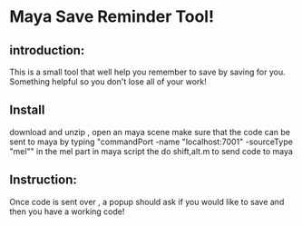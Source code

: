 # Maya Save Reminder Tool!
## introduction:
This is a small tool that well help you remember to save by saving for you. Something helpful so you don't lose all of your work!

## Install
download and unzip , open an maya scene  make sure that the code can be sent to maya by typing "commandPort -name "localhost:7001" -sourceType "mel"" in the mel part in maya script the do shift,alt.m to send code to maya


## Instruction:
Once code is sent over , a popup should ask if you would like to save and then you have a working code!

